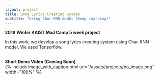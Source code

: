 ```yaml
---
layout: project
title: Song Lyrics Creating System
subtitle: "Using Char-RNN model (Deep Learning)"
---
```

<script src="https://cdn.mathjax.org/mathjax/latest/MathJax.js?config=TeX-AMS-MML_HTMLorMML" type="text/javascript"></script>

**2018 Winter KAIST Mad Camp 5 week project**

In this work, we develop a song lyrics creating system using Char-RNN model. We used Tensorflow.
<br/> &nbsp;&nbsp;&nbsp;&nbsp;

**Short Demo Video (Coming Soon)** <br/>
{%
	include image_with_caption.html
	url="/assets/projects/no_image.png"
	width="100%"
%}

